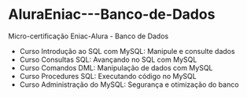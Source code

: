 # AluraEniac---Banco-de-Dados
Micro-certificação Eniac-Alura - Banco de Dados

- Curso Introdução ao SQL com MySQL: Manipule e consulte dados
- Curso Consultas SQL: Avançando no SQL com MySQL
- Curso Comandos DML: Manipulação de dados com MySQL
- Curso Procedures SQL: Executando código no MySQL
- Curso Administração do MySQL: Segurança e otimização do banco

